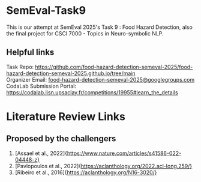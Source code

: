 # SemEval-Task9
This is our attempt at SemEval 2025's Task 9 : Food Hazard Detection, also the final project for CSCI 7000 - Topics in Neuro-symbolic NLP. 

## Helpful links
Task Repo: https://github.com/food-hazard-detection-semeval-2025/food-hazard-detection-semeval-2025.github.io/tree/main \
Organizer Email: food-hazard-detection-semeval-2025@googlegroups.com \
CodaLab Submission Portal: https://codalab.lisn.upsaclay.fr/competitions/19955#learn_the_details

# Literature Review Links

## Proposed by the challengers

1. [Assael et al., 2022]{https://www.nature.com/articles/s41586-022-04448-z}
2. [Pavlopoulos et al., 2022]{https://aclanthology.org/2022.acl-long.259/}
3. [Ribeiro et al., 2016]{https://aclanthology.org/N16-3020/}

